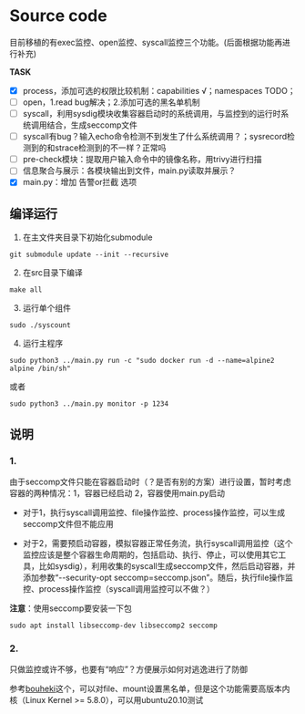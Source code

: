 # Source code

目前移植的有exec监控、open监控、syscall监控三个功能。(后面根据功能再进行补充)

**TASK**
* [x] process，添加可选的权限比较机制：capabilities √；namespaces TODO；
* [ ] open，1.read bug解决；2.添加可选的黑名单机制
* [ ] syscall，利用sysdig模块收集容器启动时的系统调用，与监控到的运行时系统调用结合，生成seccomp文件
* [ ] syscall有bug？输入echo命令检测不到发生了什么系统调用？；sysrecord检测到的和strace检测到的不一样？正常吗
* [ ] pre-check模块：提取用户输入命令中的镜像名称，用trivy进行扫描
* [ ] 信息聚合与展示：各模块输出到文件，main.py读取并展示？
* [x] main.py：增加 告警or拦截 选项

## 编译运行
1. 在主文件夹目录下初始化submodule
```shell
git submodule update --init --recursive
```
2. 在src目录下编译
```shell
make all
```
3. 运行单个组件
```shell
sudo ./syscount
```
4. 运行主程序
```shell
sudo python3 ../main.py run -c "sudo docker run -d --name=alpine2 alpine /bin/sh"
```
或者
```shell
sudo python3 ../main.py monitor -p 1234
```

## 说明
### 1. 
由于seccomp文件只能在容器启动时（？是否有别的方案）进行设置，暂时考虑容器的两种情况：1，容器已经启动 2，容器使用main.py启动

- 对于1，执行syscall调用监控、file操作监控、process操作监控，可以生成seccomp文件但不能应用

- 对于2，需要预启动容器，模拟容器正常任务流，执行syscall调用监控（这个监控应该是整个容器生命周期的，包括启动、执行、停止，可以使用其它工具，比如sysdig），利用收集的syscall生成seccomp文件，然后启动容器，并添加参数“--security-opt seccomp=seccomp.json”。随后，执行file操作监控、process操作监控（syscall调用监控可以不做？）

**注意**：使用seccomp要安装一下包

```shell
sudo apt install libseccomp-dev libseccomp2 seccomp
```

### 2.
只做监控或许不够，也要有“响应”？方便展示如何对逃逸进行了防御

参考[bouheki](https://github.com/mrtc0/bouheki/tree/master/pkg/bpf/c)这个，可以对file、mount设置黑名单，但是这个功能需要高版本内核（Linux Kernel >= 5.8.0），可以用ubuntu20.10测试

